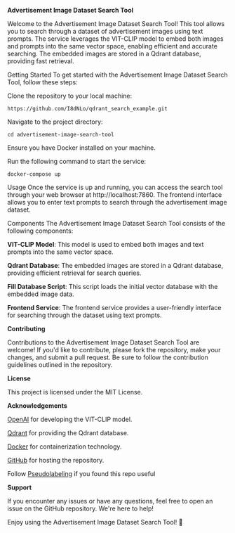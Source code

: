 **Advertisement Image Dataset Search Tool**

Welcome to the Advertisement Image Dataset Search Tool! This tool allows you to search through a dataset of advertisement images using text prompts. The service leverages the VIT-CLIP model to embed both images and prompts into the same vector space, enabling efficient and accurate searching. The embedded images are stored in a Qdrant database, providing fast retrieval.

Getting Started
To get started with the Advertisement Image Dataset Search Tool, follow these steps:

Clone the repository to your local machine:

```
https://github.com/I8dNLo/qdrant_search_example.git
```
Navigate to the project directory:


```cd advertisement-image-search-tool```

Ensure you have Docker installed on your machine.

Run the following command to start the service:


```docker-compose up```

Usage
Once the service is up and running, you can access the search tool through your web browser at http://localhost:7860. The frontend interface allows you to enter text prompts to search through the advertisement image dataset.

Components
The Advertisement Image Dataset Search Tool consists of the following components:

**VIT-CLIP Model**: This model is used to embed both images and text prompts into the same vector space.

**Qdrant Database**: The embedded images are stored in a Qdrant database, providing efficient retrieval for search queries.

**Fill Database Script**: This script loads the initial vector database with the embedded image data.

**Frontend Service**: The frontend service provides a user-friendly interface for searching through the dataset using text prompts.

**Contributing**

Contributions to the Advertisement Image Dataset Search Tool are welcome! If you'd like to contribute, please fork the repository, make your changes, and submit a pull request. Be sure to follow the contribution guidelines outlined in the repository.

**License**

This project is licensed under the MIT License.

**Acknowledgements**

[OpenAI](https://openai.com/) for developing the VIT-CLIP model.

[Qdrant](https://qdrant.tech/) for providing the Qdrant database.

[Docker](https://www.docker.com/) for containerization technology.

[GitHub](https://github.com/) for hosting the repository.

Follow [Pseudolabeling](https://t.me/pseudolabeling/) if you found this repo useful

**Support**

If you encounter any issues or have any questions, feel free to open an issue on the GitHub repository. We're here to help!

Enjoy using the Advertisement Image Dataset Search Tool! 🚀